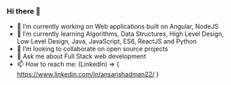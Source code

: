 ### Hi there 👋
 - 🔭 I’m currently working on Web applications built on Angular, NodeJS
 - 🌱 I’m currently learning Algorithms, Data Structures, High Level Design, Low Level Design, Java, JavaScript, ES6, ReactJS and Python
 - 👯 I’m looking to collaborate on open source projects
 - 💬 Ask me about Full Stack web development
 - 📫 How to reach me: (LinkedIn) => { https://www.linkedin.com/in/ansarishadman22/ }
